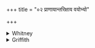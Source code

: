 +++
title = "०२ प्राणायान्तरिक्षाय वयोभ्यो"

+++

<details><summary>Whitney</summary>

### Translation
2. To breath, to the atmosphere, to the birds—to Vāyu \[their\]  
overlord, hail!

### Notes
It is strange that in this verse the sphere is placed after the human  
faculty.
</details>

<details><summary>Griffith</summary>

All hail for breath to Air, for power to life to Vayu, sovran Lord!
</details>
